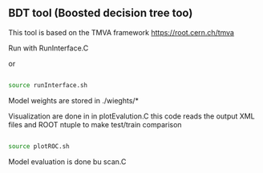 
## BDT tool (Boosted decision tree too)
This tool is based on the TMVA framework 
https://root.cern.ch/tmva



Run with  RunInterface.C
 
 or

 ```bash

source runInterface.sh

```
Model weights are stored in ./wieghts/*


Visualization are done in in plotEvalution.C this code reads the output XML files and ROOT ntuple to make test/train comparison 
 ```bash

source plotROC.sh

```


Model evaluation is done bu scan.C
